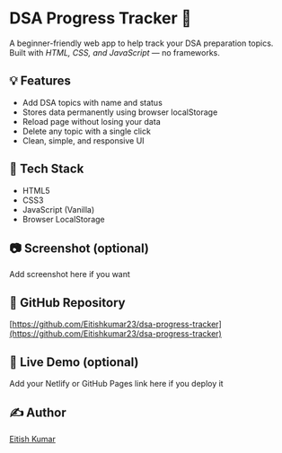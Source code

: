 # DSA Progress Tracker 🧠

A beginner-friendly web app to help track your DSA preparation topics.  
Built with *HTML, CSS, and JavaScript* — no frameworks.

## 💡 Features

- Add DSA topics with name and status
- Stores data permanently using browser localStorage
- Reload page without losing your data
- Delete any topic with a single click
- Clean, simple, and responsive UI

## 📁 Tech Stack
- HTML5
- CSS3
- JavaScript (Vanilla)
- Browser LocalStorage

## 📷 Screenshot (optional)
Add screenshot here if you want

## 🔗 GitHub Repository
[https://github.com/Eitishkumar23/dsa-progress-tracker](https://github.com/Eitishkumar23/dsa-progress-tracker)

## 🚀 Live Demo (optional)
Add your Netlify or GitHub Pages link here if you deploy it

## ✍ Author
[Eitish Kumar](https://github.com/Eitishkumar23)
